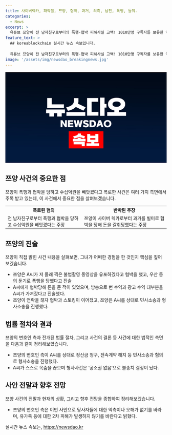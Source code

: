 ```yaml
---
title: 사이버렉카, 패악질, 쯔양, 협박, 과거, 의혹, 남친, 폭행, 들춰.
categories:
  - News
excerpt: >
  유튜브 쯔양이 전 남자친구로부터의 폭행·협박 피해사실 고백! 1010만명 구독자를 보유한 먹방 쯔양이 4년간 수십억원을 빼앗기고 폭행·협박을 당했다고 고백했다. A씨로부터 협박을 받아 돈을 주고, 몸을 때려 매일 방송했다. A씨가 자해로 사망 후 공소권 없음으로 결정. 최근 법률 대리인과 함께 민사∙형사소송으로 대응 중. A씨의 행동으로 2차 피해 발생 방지를 위해 고백했다.
feature_text: >
  ## koreablockchain 실시간 뉴스 속보입니다.

  유튜브 쯔양이 전 남자친구로부터의 폭행·협박 피해사실 고백! 1010만명 구독자를 보유한 먹방 쯔양이 4년간 수십억원을 빼앗기고 폭행·협박을 당했다고 고백했다. A씨로부터 협박을 받아 돈을 주고, 몸을 때려 매일 방송했다. A씨가 자해로 사망 후 공소권 없음으로 결정. 최근 법률 대리인과 함께 민사∙형사소송으로 대응 중. A씨의 행동으로 2차 피해 발생 방지를 위해 고백했다.
image: '/assets/img/newsdao_breakingnews.jpg'
---
```


<p><img src="/assets/img/newsdao_breakingnews.jpg" alt="koreablockchain 속보" /></p>

<h2 data-ke-size="size26">쯔양 사건의 중요한 점</h2>

<p data-ke-size="size16">쯔양이 폭행과 협박을 당하고 수십억원을 빼앗겼다고 폭로한 사건은 여러 가지 측면에서 주목 받고 있는데, 이 사건에서 중요한 점을 살펴보겠습니다.</p>

<table>
    <tr>
        <td style="text-align: center; height: 17px;"><b>폭로된 혐의</b></td>
        <td style="text-align: center; height: 17px;"><b>반박된 주장</b></td>
    </tr>
    <tr>
        <td>전 남자친구로부터 폭행과 협박을 당하고 수십억원을 빼앗겼다는 주장</td>
        <td>쯔양이 사이버 렉카로부터 과거를 빌미로 협박을 당해 돈을 갈취당했다는 주장</td>
    </tr>
</table>

<h2 data-ke-size="size26">쯔양의 진술</h2>

<p data-ke-size="size16">쯔양이 직접 밝힌 사건 내용을 살펴보면, 그녀가 어떠한 경험을 한 것인지 핵심을 짚어 보겠습니다.</p>

<ul>
    <li>쯔양은 A씨가 저 몰래 찍은 불법촬영 동영상을 유포하겠다고 협박을 했고, 우산 등의 둔기로 폭행을 당했다고 진술</li>
    <li>A씨에게 협박당해 돈을 준 적이 있었으며, 방송으로 번 수익과 광고 수익 대부분을 A씨가 가져갔다고 진술했다.</li>
    <li>쯔양이 연락을 끊자 협박과 스토킹이 이어졌고, 쯔양은 A씨를 상대로 민사소송과 형사소송을 진행했다.</li>
</ul>

<h2 data-ke-size="size26">법률 절차와 결과</h2>

<p data-ke-size="size16">쯔양의 변호인 측과 전개된 법률 절차, 그리고 사건의 결론 등 사건에 대한 법적인 측면을 다음과 같이 정리해보았습니다.</p>

<ul>
    <li>쯔양의 변호인 측이 A씨를 상대로 정산금 청구, 전속계약 해지 등 민사소송과 혐의로 형사소송을 진행했다.</li>
    <li>A씨가 스스로 목숨을 끊으며 형사사건은 ‘공소권 없음’으로 불송치 결정이 났다.</li>
</ul>

<h2 data-ke-size="size26">사안 전말과 향후 전망</h2>

<p data-ke-size="size16">쯔양 사건의 전말과 현재의 상황, 그리고 향후 전망을 종합하여 정리해보겠습니다.</p>

<ul>
    <li>쯔양의 변호인 측은 이번 사안으로 당사자들에 대한 억측이나 오해가 없기를 바라며, 유가족 등에 대한 2차 피해가 발생하지 않기를 바란다고 밝혔다.</li>
</ul>
실시간 뉴스 속보는, <a href="https://newsdao.kr" rel="dofollow">https://newsdao.kr</a>


